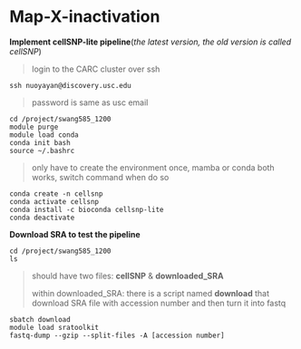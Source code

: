 # Map-X-inactivation

**Implement cellSNP-lite pipeline**(_the latest version, the old version is called cellSNP_)
>login to the CARC cluster over ssh
```
ssh nuoyayan@discovery.usc.edu
```
>password is same as usc email
```
cd /project/swang585_1200
module purge
module load conda
conda init bash
source ~/.bashrc
```
>only have to create the environment once, mamba or conda both works, switch command when do so
```
conda create -n cellsnp
conda activate cellsnp
conda install -c bioconda cellsnp-lite
conda deactivate
```
**Download SRA to test the pipeline**
```
cd /project/swang585_1200
ls
```
>should have two files: **cellSNP** & **downloaded_SRA**
>
>within downloaded_SRA: there is a script named **download** that download SRA file with accession number and then turn it into fastq
```
sbatch download
module load sratoolkit
fastq-dump --gzip --split-files -A [accession number]
```

